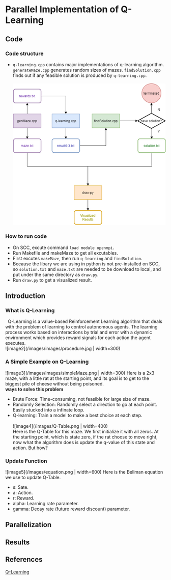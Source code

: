 # Parallel Implementation of Q-Learning  
## Code
### Code structure
- ``q-learning.cpp`` contains major implementations of q-learning algorithm. ``generateMaze.cpp`` generates random sizes of mazes. ``findSolution.cpp`` finds out if any feasible solution is produced by ``q-learning.cpp``.
\
\
![image1](/images/flowchart.png)
### How to run code
- On SCC, excute command ``load module openmpi``.
- Run Makefile and makeMaze to get all excutables.
- First excutes ``makeMaze``, then run ``q-learning`` and ``findSolution``.
- Because the libary we are using in python is not pre-installed on SCC, so ``solution.txt`` and ``maze.txt`` are needed to be download to local, and put under the same directory as ``draw.py``.
- Run ``draw.py`` to get a visualized result.
## Introduction  
### What is Q-Learning  
&nbsp;&nbsp;Q-Learning is a value-based Reinforcement Learning algorithm that deals with the problem of learning to control autonomous agents. The learning process works based on interactions by trial and error with a dynamic environment which provides reward signals for each action the agent executes.  
![image2](/images/images/procedure.jpg | width=300)
### A Simple Example on Q-Learning  
![image3](/images/images/simpleMaze.png | width=300)
Here is a 2x3 maze, with a little rat at the starting point, and its goal is to get to the biggest pile of cheese without being poisoned.  
**ways to solve this problem**  
- Brute Force: Time-consuming, not feasible for large size of maze.   
- Randomly Selection: Randomly select a direction to go at each point. Easily stucked into a infinate loop.  
- Q-learning: Train a model to make a best choice at each step.  
\
![image4](/images/Q-Table.png | width=400)  
Here is the Q-Table for this maze. We first initialize it with all zeros. At the starting point, which is state zero, if the rat choose to move right, now what the algorithm does is update the q-value of this state and action. But how?   

### Update Function  
![image5](/images/equation.png | width=600)
Here is the Bellman equation we use to update Q-Table.
- s: Sate.  
- a: Action.  
- r: Reward.  
- alpha: Learning rate parameter.  
- gamma: Decay rate (future reward discount) parameter.  

## Parallelization  
## Results  
## References
[Q-Learning](https://www.freecodecamp.org/news/diving-deeper-into-reinforcement-learning-with-q-learning-c18d0db58efe/)
